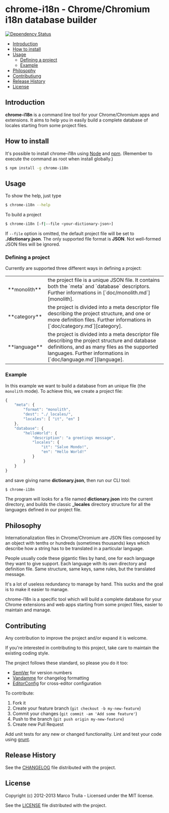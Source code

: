 # chrome-i18n - Chrome/Chromium i18n database builder

[![Dependency Status](https://gemnasium.com/Ragnarokkr/chrome-i18n.png)](https://gemnasium.com/Ragnarokkr/chrome-i18n)

* [Introduction](#introduction)
* [How to install](how-to-install)
* [Usage](#usage)
    * [Defining a project](#defining-a-project)
    * [Example](#example)
* [Philosophy](#philosophy)
* [Contributiung](#contributing)
* [Release History](#release-history)
* [License](#license)


## Introduction

**chrome-i18n** is a command line tool for your Chrome/Chromium apps and extensions.
It aims to help you in easily build a complete database of locales starting from
some project files.


## How to install

It's possible to install chrome-i18n using [Node][] and [npm][]. (Remember to
execute the command as root when install globally.)

```bash
$ npm install -g chrome-i18n
```


## Usage

To show the help, just type 

```bash
$ chrome-i18n --help
```

To build a project

```bash
$ chrome-i18n [-f|--file <your-dictionary-json>]
```

If `--file` option is omitted, the default project file will be  set to
**./dictionary.json**. The only supported file format is **JSON**. Not 
well-formed JSON files will be ignored.

### Defining a project

Currently are supported three different ways in defining a project:

<table>
    <tr>
        <td>**monolith**</td>
        <td>the project file is a unique JSON file. It contains both the `meta` 
            and `database` descriptors. Further informations in
            [`doc/monolith.md`][monolith].</td>
    </tr>
    <tr>
        <td>**category**</td>
        <td>the project is divided into a meta descriptor file describing the 
            project structure, and one or more definition files. Further 
            informations in [`doc/category.md`][category].</td>
    </tr>
    <tr>
        <td>**language**</td>
        <td>the project is divided into a meta descriptor file describing the 
            project structure and database definitions, and as many files 
            as the supported languages. Further informations in 
            [`doc/language.md`][language].</td>
    </tr>
</table>

### Example

In this example we want to build a database from an unique file (the `monolith` 
mode). To achieve this, we create a project file:

```javascript
{
    "meta": {
        "format": "monolith",
        "dest": "./_locales/",
        "locales": [ "it", "en" ]
    },
    "database": {
        "helloWorld": {
            "description": "a greetings message",
            "locales": {
                "it": "Salve Mondo!",
                "en": "Hello World!"
            }
        }
    }
}
```

and save giving name **dictionary.json**, then run our CLI tool:

```bash
$ chrome-i18n
```

The program will looks for a file named **dictionary.json** into the current
directory, and builds the classic **_locales** directory structure for all the
languages defined in our project file.


## Philosophy

Internationalization files in Chrome/Chromium are JSON files composed by an 
object with tenths or hundreds (sometimes thousands) keys which describe how
a string has to be translated in a particular language.

People usually code these gigantic files by hand, one for each language they want 
to give support. Each language with its own directory and definition file. Same
structure, same keys, same rules, but the translated message. 

It's a lot of useless redundancy to manage by hand. This sucks and the goal is 
to make it easier to manage.

chrome-i18n is a specific tool which will build a complete database for your
Chrome extensions and web apps starting from some project files, easier to
maintain and manage.


## Contributing

Any contribution to improve the project and/or expand it is welcome.

If you're interested in contributing to this project, take care to maintain the
existing coding style.

The project follows these standard, so please you do it too:

* [SemVer][] for version numbers
* [Vandamme][] for changelog formatting
* [EditorConfig][] for cross-editor configuration

To contribute:

1. Fork it
2. Create your feature branch (`git checkout -b my-new-feature`)
3. Commit your changes (`git commit -am 'Add some feature'`)
4. Push to the branch (`git push origin my-new-feature`)
5. Create new Pull Request

Add unit tests for any new or changed functionality. Lint and test
your code using [grunt][].


## Release History

See the [CHANGELOG][] file distributed with the project.


## License

Copyright (c) 2012-2013 Marco Trulla - Licensed under the MIT license.

See the [LICENSE][] file distributed with the project.


[Node]: http://nodejs.org/
[npm]: http://npmjs.org/
[grunt]: http://gruntjs.com/
[SemVer]: http://semver.org/
[Vandamme]: https://github.com/tech-angels/vandamme
[EditorConfig]: http://editorconfig.org/

[monolith]: doc/monolith.md
[category]: doc/category.md
[language]: doc/language.md
[CHANGELOG]: CHANGELOG.md
[LICENSE]: LICENSE-MIT
